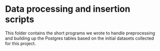 # Data processing and insertion scripts

This folder contains the short programs we wrote to handle preprocessing and building up the Postgres tables based on the initial datasets collected for this project.
